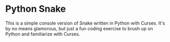 # Python Snake

This is a simple console version of Snake written in Python with Curses. It's by no means glamorous, but just a fun coding exercise to brush up on Python and familiarize with Curses.
